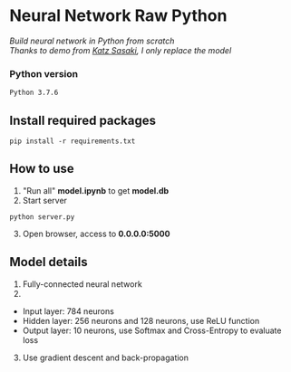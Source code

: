 # Neural Network Raw Python

*Build neural network in Python from scratch*
<br/>
*Thanks to demo from [Katz Sasaki](https://github.com/nai-kon/CNN-Digit-Recognition), I only replace the model*

### Python version
```
Python 3.7.6
```

## Install required packages
```git
pip install -r requirements.txt
```
## How to use
1. "Run all" **model.ipynb** to get **model.db**
2. Start server
```git
python server.py
```
3. Open browser, access to **0.0.0.0:5000**

## Model details
1. Fully-connected neural network
2. 
* Input layer: 784 neurons
* Hidden layer: 256 neurons and 128 neurons, use ReLU function
* Output layer: 10 neurons, use Softmax and Cross-Entropy to evaluate loss
3. Use gradient descent and back-propagation